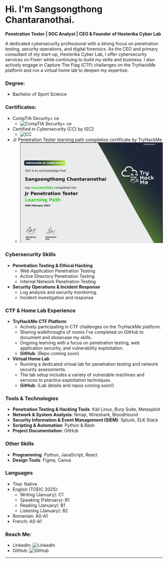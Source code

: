 # Hi. I'm Sangsongthong Chantaranothai.

**Penetration Tester | SOC Analyst | CEO & Founder of Hexterika Cyber Lab**

A dedicated cybersecurity professional with a strong focus on penetration testing, security operations, and digital forensics. As the CEO and primary consultant of my start-up, Hexterika Cyber Lab, I offer cybersecurity services on Fiverr while continuing to build my skills and business. I also actively engage in Capture The Flag (CTF) challenges on the TryHackMe platform and run a virtual home lab to deepen my expertise.

### Degree:

- Bachelor of Sport Science

### Certificates:

- CompTIA Security+ ce
    - ![CompTIA Security+ ce](https://www.credly.com/badges/b856b0d7-bb20-466c-8981-b7744f8bb64f/public_url)
- Certified in Cybersecurity (CC) by ISC2
    - ![CC](https://www.credly.com/badges/2219a41c-2094-41a5-a530-28cf093c2c29/public_url)
- Jr Penetration Tester learning path completion certificate by TryHackMe
    - ![Jr Penetration Tester learning path completion certificate by TryHackMe](Images/THM-Jr-Pentest-LearningPath-CertOfCompletion.png)

### Cybersecurity Skills

- **Penetration Testing & Ethical Hacking**
    - Web Application Penetration Testing
    - Active Directory Penetration Testing
    - Internal Network Penetration Testing
- **Security Operations & Incident Response**
    - Log analysis and security monitoring.
    - Incident investigation and response

### CTF & Home Lab Experience

- **TryHackMe CTF Platform**
    - Actively participating in CTF challenges on the TryHackMe platform.
    - Sharing walkthroughs of rooms I’ve completed on GitHub to document and showcase my skills.
    - Ongoing learning with a focus on penetration testing, web application security, and vulnerability exploitation.
    - **GitHub**: (Repo coming soon)
- **Virtual Home Lab**
    - Running a dedicated virtual lab for penetration testing and network security assessments.
    - The lab setup includes a variety of vulnerable machines and services to practice exploitation techniques.
    - **GitHub**: (Lab details and repos coming soon!)

### Tools & Technologies

- **Penetration Testing & Hacking Tools**: Kali Linux, Burp Suite, Metasploit
- **Network & System Analysis**: Nmap, Wireshark, BloodHound
- **Security Information & Event Management (SIEM)**: Splunk, ELK Stack
- **Scripting & Automation**: Python & Bash
- **Project Documentation**: GitHub

### Other Skills

- **Programming**: Python, JavaScript, React
- **Design Tools**: Figma, Canva

### Languages

- Thai: Native
- English (TOEIC 2025):
    - Writing (January): C1
    - Speaking (February): B1
    - Reading (January): B1
    - Listening (January): B2
- Romanian: A0-A1
- French: A0-A1

### Reach Me:

- LinkedIn: ![LinkedIn](https://www.linkedin.com/in/sangsongthong-chantaranothai-0531ab179/)
- GitHub: ![GitHub](https://github.com/sangsongthong-hexterika)

---